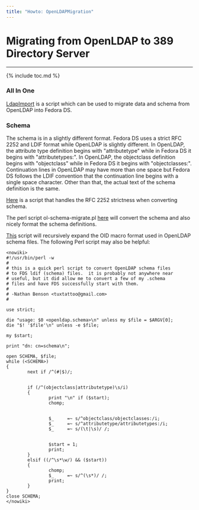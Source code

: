 ```yaml
---
title: "Howto: OpenLDAPMigration"
---
```


# Migrating from OpenLDAP to 389 Directory Server
--------------------------------------------------

{% include toc.md %}

### All In One

[LdapImport](http://wiki.babel.com.au/index.php?area=Linux_Projects&page=LdapImport) is a script which can be used to migrate data and schema from OpenLDAP into Fedora DS.

### Schema

The schema is in a slightly different format. Fedora DS uses a strict RFC 2252 and LDIF format while OpenLDAP is slightly different. In OpenLDAP, the attribute type definition begins with "attributetype" while in Fedora DS it begins with "attributetypes:". In OpenLDAP, the objectclass definition begins with "objectclass" while in Fedora DS it begins with "objectclasses:". Continuation lines in OpenLDAP may have more than one space but Fedora DS follows the LDIF convention that the continuation line begins with a single space character. Other than that, the actual text of the schema definition is the same.

[Here](http://directory.fedoraproject.org/download/ol2rhds.pl) is a script that handles the RFC 2252 strictness when converting schema.

The perl script ol-schema-migrate.pl [here](http://www.port389.org/binaries/ol-schema-migrate.pl) will convert the schema and also nicely format the schema definitions.

[This](http://www.port389.org/binaries/ol-macro-expand.pl) script will recursively expand the OID macro format used in OpenLDAP schema files. The following Perl script may also be helpful:

    <nowiki>
    #!/usr/bin/perl -w
    #
    # this is a quick perl script to convert OpenLDAP schema files
    # to FDS ldif (schema) files.  it is probably not anywhere near
    # useful, but it did allow me to convert a few of my .schema
    # files and have FDS successfully start with them.
    #
    # -Nathan Benson <tuxtattoo@gmail.com>
    #

    use strict;

    die "usage: $0 <openldap.schema>\n" unless my $file = $ARGV[0];
    die "$! '$file'\n" unless -e $file;

    my $start;

    print "dn: cn=schema\n";

    open SCHEMA, $file;
    while (<SCHEMA>)
    {
            next if /^(#|$)/;


            if (/^(objectclass|attributetype)\s/i)
            {
                    print "\n" if ($start);
                    chomp;


                    $_     =~ s/^objectclass/objectclasses:/i;
                    $_     =~ s/^attributetype/attributetypes:/i;
                    $_     =~ s/(\t|\s)/ /;


                    $start = 1;
                    print;
            }
            elsif ((/^\s*\w/) && ($start))
            {
                    chomp;
                    $_     =~ s/^(\s*)/ /;
                    print;
            }
    }
    close SCHEMA;
    </nowiki>

